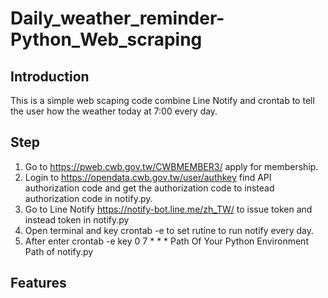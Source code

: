 # Daily_weather_reminder-Python_Web_scraping

## Introduction
This is a simple web scaping code combine Line Notify and crontab to tell the user how the weather today at 7:00 every day.

## Step
1. Go to https://pweb.cwb.gov.tw/CWBMEMBER3/ apply for membership.
2. Login to https://opendata.cwb.gov.tw/user/authkey find API authorization code and get the authorization code to instead authorization code in notify.py.
3. Go to Line Notify https://notify-bot.line.me/zh_TW/ to issue token and instead token in notify.py
4. Open terminal and key crontab -e to set rutine to run notify every day.
5. After enter crontab -e key    0 7 * * * Path Of Your Python Environment  Path of notify.py

## Features

